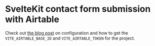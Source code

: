# SvelteKit contact form submission with Airtable

Check out [the blog post] on configuration and how to get the
`VITE_AIRTABLE_BASE_ID` and `VITE_AIRTABLE_TOKEN` for the project.

<!-- Links -->

[the blog post]:
  https://scottspence.com/posts/make-a-contact-form-with-sveltekit-and-airtable

